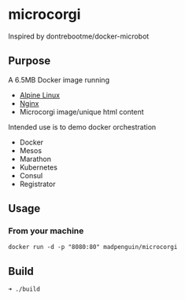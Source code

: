 microcorgi
======================
Inspired by dontrebootme/docker-microbot

## Purpose
A 6.5MB Docker image running
- [Alpine Linux](https://github.com/gliderlabs/docker-alpine)
- [Nginx](http://nginx.org/)
- Microcorgi image/unique html content

Intended use is to demo docker orchestration
- Docker
- Mesos
- Marathon
- Kubernetes
- Consul
- Registrator

## Usage
### From your machine
```
docker run -d -p "8080:80" madpenguin/microcorgi
```

## Build
```
➜ ./build
```
